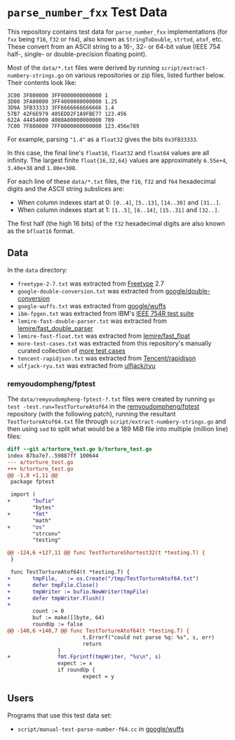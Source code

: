# `parse_number_fxx` Test Data

This repository contains test data for `parse_number_fxx` implementations (for
`fxx` being `f16`, `f32` or `f64`), also known as `StringToDouble`, `strtod`,
`atof`, etc. These convert from an ASCII string to a 16-, 32- or 64-bit value
(IEEE 754 half-, single- or double-precision floating point).

Most of the `data/*.txt` files were derived by running
`script/extract-numbery-strings.go` on various repositories or zip files,
listed further below. Their contents look like:

    3C00 3F800000 3FF0000000000000 1
    3D00 3FA00000 3FF4000000000000 1.25
    3D9A 3FB33333 3FF6666666666666 1.4
    57B7 42F6E979 405EDD2F1A9FBE77 123.456
    622A 44454000 4088A80000000000 789
    7C00 7F800000 7FF0000000000000 123.456e789

For example, parsing `"1.4"` as a `float32` gives the bits `0x3FB33333`.

In this case, the final line's `float16`, `float32` and `float64` values are
all infinity. The largest finite `float{16,32,64}` values are approximately
`6.55e+4`, `3.40e+38` and `1.80e+308`.

For each line of these `data/*.txt` files, the `f16`, `f32` and `f64`
hexadecimal digits and the ASCII string subslices are:

- When column indexes start at 0: `[0..4]`, `[5..13]`, `[14..30]` and `[31..]`.
- When column indexes start at 1: `[1..5]`, `[6..14]`, `[15..31]` and `[32..]`.

The first half (the high 16 bits) of the `f32` hexadecimal digits are also
known as the `bfloat16` format.


## Data

In the `data` directory:

- `freetype-2-7.txt` was extracted from [Freetype](https://www.freetype.org/)
  2.7
- `google-double-conversion.txt` was extracted from
  [google/double-conversion](https://github.com/google/double-conversion)
- `google-wuffs.txt` was extracted from
  [google/wuffs](https://github.com/google/wuffs)
- `ibm-fpgen.txt` was extracted from IBM's
  [IEEE 754R test suite](https://www.research.ibm.com/haifa/projects/verification/fpgen/test_suite_download.shtml)
- `lemire-fast-double-parser.txt` was extracted from
  [lemire/fast\_double\_parser](https://github.com/lemire/fast_double_parser)
- `lemire-fast-float.txt` was extracted from
  [lemire/fast\_float](https://github.com/lemire/fast_float)
- `more-test-cases.txt` was extracted from this repository's manually curated
  collection of [more test cases](./more-test-cases)
- `tencent-rapidjson.txt` was extracted from
  [Tencent/rapidjson](https://github.com/Tencent/rapidjson)
- `ulfjack-ryu.txt` was extracted from
  [ulfjack/ryu](https://github.com/ulfjack/ryu)


### remyoudompheng/fptest

The `data/remyoudompheng-fptest-?.txt` files were created by running `go test
-test.run=TestTortureAtof64` in the
[remyoudompheng/fptest](https://github.com/remyoudompheng/fptest) repository
(with the following patch), running the resultant `TestTortureAtof64.txt` file
through `script/extract-numbery-strings.go` and then using `sed` to split what
would be a 189 MiB file into multiple (million line) files:

```diff
diff --git a/torture_test.go b/torture_test.go
index 87ba7e7..59887ff 100644
--- a/torture_test.go
+++ b/torture_test.go
@@ -1,8 +1,11 @@
 package fptest

 import (
+       "bufio"
        "bytes"
+       "fmt"
        "math"
+       "os"
        "strconv"
        "testing"

@@ -124,6 +127,11 @@ func TestTortureShortest32(t *testing.T) {
 }

 func TestTortureAtof64(t *testing.T) {
+       tmpFile, _ := os.Create("/tmp/TestTortureAtof64.txt")
+       defer tmpFile.Close()
+       tmpWriter := bufio.NewWriter(tmpFile)
+       defer tmpWriter.Flush()
+
        count := 0
        buf := make([]byte, 64)
        roundUp := false
@@ -140,6 +148,7 @@ func TestTortureAtof64(t *testing.T) {
                        t.Errorf("could not parse %q: %s", s, err)
                        return
                }
+               fmt.Fprintf(tmpWriter, "%s\n", s)
                expect := x
                if roundUp {
                        expect = y
```


## Users

Programs that use this test data set:

- `script/manual-test-parse-number-f64.cc` in
  [google/wuffs](https://github.com/google/wuffs)
